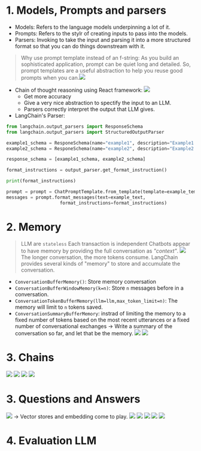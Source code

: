 # 1. Models, Prompts and parsers
- Models: Refers to the language models underpinning a lot of it.
- Prompts: Refers to the stylr of creating inputs to pass into the models.
- Parsers: Invoking to take the input and parsing it into a more structured format so that you can do things downstream with it.
> Why use prompt template instead of an f-string: As you build an sophisticated application, prompt can be quiet long and detailed. So, prompt templates are a useful abstraction to help you reuse good prompts when you can.![](https://i.imgur.com/3VBHn6l.png)
- Chain of thought reasoning using React framework: ![](https://i.imgur.com/zoOMrUx.png)
	- Get more accuracy
	- Give a very nice abstraction to spectify the input to an LLM.
	- Parsers correctly interpret the output that LLM gives.
- LangChain's Parser:
```python
from langchain.output_parsers import ResponseSchema
from langchain.output_parsers import StructuredOutputParser

example1_schema = ResponeSchema(name="example1", description="Example1 to structure")
example2_schema = ResponeSchema(name="example2", description="Example2 to structure")

response_schema = [example1_schema, example2_schema]

format_instructions = output_parser.get_format_instruction()

print(format_instructions)

prompt = prompt = ChatPromptTemplate.from_template(template=example_template)
messages = prompt.format_messages(text=example_text, 
					format_instructions=format_instructions)
```
# 2. Memory 
> LLM are `stateless`
> Each transaction is independent Chatbots appear to have memory by providing the full conversation as *"context"*. ![](https://i.imgur.com/bV8buSQ.png)
> The longer conversation, the more tokens consume.
> LangChain provides several kinds of "memory" to store and accumulate the conversation.

- `ConversationBufferMemory()`: Store memory conversation
- `ConversationBufferWindowMemory(k=n)`: Store `n` messages before in a conversation.
- `ConversationTokenBufferMemory(llm=llm,max_token_limit=n)`: The memory will limit to `n` tokens saved.
- `ConversationSummaryBufferMemory`: instrad of limiting the memory to a fixed number of tokens based on the most recent utterances or a fixed number of conversational exchanges $\rightarrow$ Write a summary of the conversation so far, and let that be the memory.
![](https://i.imgur.com/NgDS184.png)
![](https://i.imgur.com/wEfGdso.png)
# 3. Chains 
![](https://i.imgur.com/hmFatRG.png)
![](https://i.imgur.com/lw9YWHw.png)
![](https://i.imgur.com/UhGE8Pk.png)
![](https://i.imgur.com/11U6EGs.png)
# 3. Questions and Answers
![](https://i.imgur.com/lrp6PY4.png)
$\rightarrow$ Vector stores and embedding come to play.
![](https://i.imgur.com/A3jFzrj.png)
![](https://i.imgur.com/OJPRbco.png)
![](https://i.imgur.com/dXNO6HD.png)
![](https://i.imgur.com/BUGGlIs.png)
![](https://i.imgur.com/ALcQSRm.png)
# 4. Evaluation LLM
